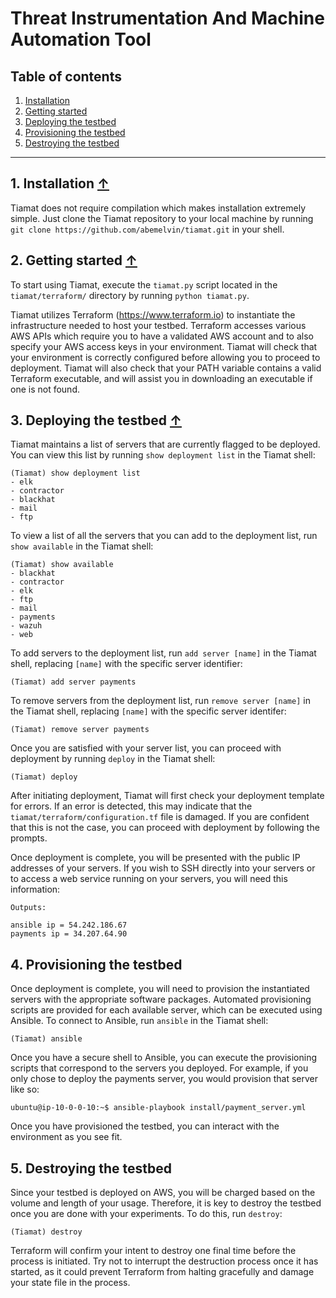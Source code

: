# Threat Instrumentation And Machine Automation Tool

## Table of contents

1. [Installation](https://github.com/abemelvin/tiamat#1-installation-)   
2. [Getting started](https://github.com/abemelvin/tiamat#2-getting-started-)   
3. [Deploying the testbed](https://github.com/abemelvin/tiamat#3-deploying-the-testbed-)   
4. [Provisioning the testbed](https://github.com/abemelvin/tiamat#4-provisioning-the-testbed-)   
5. [Destroying the testbed](https://github.com/abemelvin/tiamat#5-destroying-the-testbed-)   

---

## 1. Installation [↑](https://github.com/abemelvin/tiamat)

Tiamat does not require compilation which makes installation extremely simple.
Just clone the Tiamat repository to your local machine by running
`git clone https://github.com/abemelvin/tiamat.git` in your shell.

## 2. Getting started [↑](https://github.com/abemelvin/tiamat)

To start using Tiamat, execute the `tiamat.py` script located in the
`tiamat/terraform/` directory by running `python tiamat.py`.

Tiamat utilizes Terraform (https://www.terraform.io) to instantiate the
infrastructure needed to host your testbed. Terraform accesses various
AWS APIs which require you to have a validated AWS account and to also
specify your AWS access keys in your environment. Tiamat will check that
your environment is correctly configured before allowing you to proceed
to deployment. Tiamat will also check that your PATH variable contains a 
valid Terraform executable, and will assist you in downloading an
executable if one is not found.

## 3. Deploying the testbed [↑](https://github.com/abemelvin/tiamat)

Tiamat maintains a list of servers that are currently flagged to be deployed.
You can view this list by running `show deployment list` in the Tiamat shell:

~~~
(Tiamat) show deployment list
- elk
- contractor
- blackhat
- mail
- ftp
~~~

To view a list of all the servers that you can add to the deployment list,
run `show available` in the Tiamat shell:

~~~
(Tiamat) show available
- blackhat
- contractor
- elk
- ftp
- mail
- payments
- wazuh
- web
~~~

To add servers to the deployment list, run `add server [name]` in the
Tiamat shell, replacing `[name]` with the specific server identifier:

~~~
(Tiamat) add server payments
~~~

To remove servers from the deployment list, run `remove server [name]` in the
Tiamat shell, replacing `[name]` with the specific server identifer:

~~~
(Tiamat) remove server payments
~~~

Once you are satisfied with your server list, you can proceed with deployment
by running `deploy` in the Tiamat shell:

~~~
(Tiamat) deploy
~~~

After initiating deployment, Tiamat will first check your deployment
template for errors. If an error is detected, this may indicate that the
`tiamat/terraform/configuration.tf` file is damaged. If you are confident
that this is not the case, you can proceed with deployment by following
the prompts.

Once deployment is complete, you will be presented with the public IP addresses
of your servers. If you wish to SSH directly into your servers or to access
a web service running on your servers, you will need this information:

~~~
Outputs:

ansible ip = 54.242.186.67
payments ip = 34.207.64.90
~~~

## 4. Provisioning the testbed

Once deployment is complete, you will need to provision the instantiated
servers with the appropriate software packages. Automated provisioning
scripts are provided for each available server, which can be executed using
Ansible. To connect to Ansible, run `ansible` in the Tiamat shell:

~~~
(Tiamat) ansible
~~~

Once you have a secure shell to Ansible, you can execute the provisioning
scripts that correspond to the servers you deployed. For example, if you
only chose to deploy the payments server, you would provision that server
like so:

~~~
ubuntu@ip-10-0-0-10:~$ ansible-playbook install/payment_server.yml
~~~

Once you have provisioned the testbed, you can interact with the environment
as you see fit.

## 5. Destroying the testbed

Since your testbed is deployed on AWS, you will be charged based on the
volume and length of your usage. Therefore, it is key to destroy the testbed
once you are done with your experiments. To do this, run `destroy`:

~~~
(Tiamat) destroy
~~~

Terraform will confirm your intent to destroy one final time before the process
is initiated. Try not to interrupt the destruction process once it has started,
as it could prevent Terraform from halting gracefully and damage your state
file in the process.